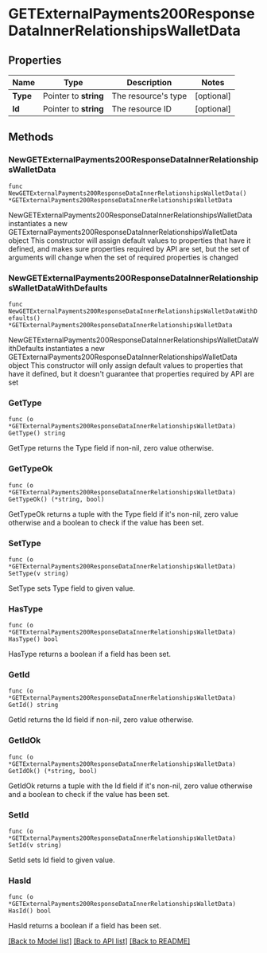# GETExternalPayments200ResponseDataInnerRelationshipsWalletData

## Properties

Name | Type | Description | Notes
------------ | ------------- | ------------- | -------------
**Type** | Pointer to **string** | The resource&#39;s type | [optional] 
**Id** | Pointer to **string** | The resource ID | [optional] 

## Methods

### NewGETExternalPayments200ResponseDataInnerRelationshipsWalletData

`func NewGETExternalPayments200ResponseDataInnerRelationshipsWalletData() *GETExternalPayments200ResponseDataInnerRelationshipsWalletData`

NewGETExternalPayments200ResponseDataInnerRelationshipsWalletData instantiates a new GETExternalPayments200ResponseDataInnerRelationshipsWalletData object
This constructor will assign default values to properties that have it defined,
and makes sure properties required by API are set, but the set of arguments
will change when the set of required properties is changed

### NewGETExternalPayments200ResponseDataInnerRelationshipsWalletDataWithDefaults

`func NewGETExternalPayments200ResponseDataInnerRelationshipsWalletDataWithDefaults() *GETExternalPayments200ResponseDataInnerRelationshipsWalletData`

NewGETExternalPayments200ResponseDataInnerRelationshipsWalletDataWithDefaults instantiates a new GETExternalPayments200ResponseDataInnerRelationshipsWalletData object
This constructor will only assign default values to properties that have it defined,
but it doesn't guarantee that properties required by API are set

### GetType

`func (o *GETExternalPayments200ResponseDataInnerRelationshipsWalletData) GetType() string`

GetType returns the Type field if non-nil, zero value otherwise.

### GetTypeOk

`func (o *GETExternalPayments200ResponseDataInnerRelationshipsWalletData) GetTypeOk() (*string, bool)`

GetTypeOk returns a tuple with the Type field if it's non-nil, zero value otherwise
and a boolean to check if the value has been set.

### SetType

`func (o *GETExternalPayments200ResponseDataInnerRelationshipsWalletData) SetType(v string)`

SetType sets Type field to given value.

### HasType

`func (o *GETExternalPayments200ResponseDataInnerRelationshipsWalletData) HasType() bool`

HasType returns a boolean if a field has been set.

### GetId

`func (o *GETExternalPayments200ResponseDataInnerRelationshipsWalletData) GetId() string`

GetId returns the Id field if non-nil, zero value otherwise.

### GetIdOk

`func (o *GETExternalPayments200ResponseDataInnerRelationshipsWalletData) GetIdOk() (*string, bool)`

GetIdOk returns a tuple with the Id field if it's non-nil, zero value otherwise
and a boolean to check if the value has been set.

### SetId

`func (o *GETExternalPayments200ResponseDataInnerRelationshipsWalletData) SetId(v string)`

SetId sets Id field to given value.

### HasId

`func (o *GETExternalPayments200ResponseDataInnerRelationshipsWalletData) HasId() bool`

HasId returns a boolean if a field has been set.


[[Back to Model list]](../README.md#documentation-for-models) [[Back to API list]](../README.md#documentation-for-api-endpoints) [[Back to README]](../README.md)


